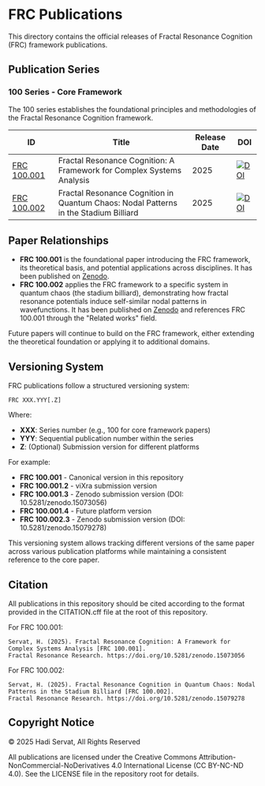# FRC Publications

This directory contains the official releases of Fractal Resonance Cognition (FRC) framework publications.

## Publication Series

### 100 Series - Core Framework

The 100 series establishes the foundational principles and methodologies of the Fractal Resonance Cognition framework.

| ID | Title | Release Date | DOI |
|----|-------|-------------|-----|
| [FRC 100.001](./FRC_100.001/) | Fractal Resonance Cognition: A Framework for Complex Systems Analysis | 2025 | [![DOI](https://zenodo.org/badge/DOI/10.5281/zenodo.15073056.svg)](https://doi.org/10.5281/zenodo.15073056) |
| [FRC 100.002](./FRC_100.002/) | Fractal Resonance Cognition in Quantum Chaos: Nodal Patterns in the Stadium Billiard | 2025 | [![DOI](https://zenodo.org/badge/DOI/10.5281/zenodo.15079278.svg)](https://doi.org/10.5281/zenodo.15079278) |

## Paper Relationships

- **FRC 100.001** is the foundational paper introducing the FRC framework, its theoretical basis, and potential applications across disciplines. It has been published on [Zenodo](https://doi.org/10.5281/zenodo.15073056).
- **FRC 100.002** applies the FRC framework to a specific system in quantum chaos (the stadium billiard), demonstrating how fractal resonance potentials induce self-similar nodal patterns in wavefunctions. It has been published on [Zenodo](https://doi.org/10.5281/zenodo.15079278) and references FRC 100.001 through the "Related works" field.

Future papers will continue to build on the FRC framework, either extending the theoretical foundation or applying it to additional domains.

## Versioning System

FRC publications follow a structured versioning system:

```
FRC XXX.YYY[.Z]
```

Where:
- **XXX**: Series number (e.g., 100 for core framework papers)
- **YYY**: Sequential publication number within the series
- **Z**: (Optional) Submission version for different platforms

For example:
- **FRC 100.001** - Canonical version in this repository
- **FRC 100.001.2** - viXra submission version
- **FRC 100.001.3** - Zenodo submission version (DOI: 10.5281/zenodo.15073056)
- **FRC 100.001.4** - Future platform version
- **FRC 100.002.3** - Zenodo submission version (DOI: 10.5281/zenodo.15079278)

This versioning system allows tracking different versions of the same paper across various publication platforms while maintaining a consistent reference to the core paper.

## Citation

All publications in this repository should be cited according to the format provided in the CITATION.cff file at the root of this repository.

For FRC 100.001:
```
Servat, H. (2025). Fractal Resonance Cognition: A Framework for Complex Systems Analysis [FRC 100.001]. 
Fractal Resonance Research. https://doi.org/10.5281/zenodo.15073056
```

For FRC 100.002:
```
Servat, H. (2025). Fractal Resonance Cognition in Quantum Chaos: Nodal Patterns in the Stadium Billiard [FRC 100.002]. 
Fractal Resonance Research. https://doi.org/10.5281/zenodo.15079278
```

## Copyright Notice

© 2025 Hadi Servat, All Rights Reserved

All publications are licensed under the Creative Commons Attribution-NonCommercial-NoDerivatives 4.0 International License (CC BY-NC-ND 4.0). See the LICENSE file in the repository root for details.